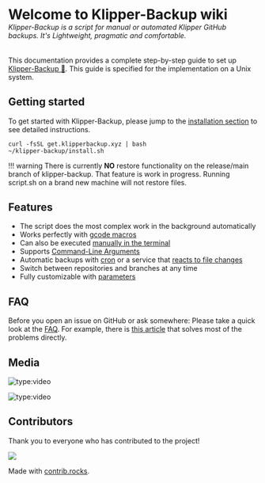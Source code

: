 <h1 style="margin-bottom:0;">Welcome to Klipper-Backup wiki</h1>
<h6 style="margin-top:0;">Klipper-Backup is a script for manual or automated Klipper GitHub backups. It's Lightweight, pragmatic and comfortable.</h6>  

This documentation provides a complete step-by-step guide to set up [Klipper-Backup 💾](https://github.com/Staubgeborener/klipper-backup). This guide is specified for the implementation on a Unix system.

## Getting started
To get started with Klipper-Backup, please jump to the [installation section](installation.md) to see detailed instructions.

```shell
curl -fsSL get.klipperbackup.xyz | bash
~/klipper-backup/install.sh
```
!!! warning 
    There is currently **NO** restore functionality on the release/main branch of klipper-backup. That feature is work in progress. Running script.sh on a brand new machine will not restore files.

## Features
- The script does the most complex work in the background automatically
- Works perfectly with [gcode macros](manual.md/#klipper-macro)
- Can also be executed [manually in the terminal](manual.md/#shell)
- Supports [Command-Line Arguments](alternative-methods.md/#command-line-arguments)
- Automatic backups with [cron](automation.md/#cron) or a service that [reacts to file changes](automation.md/#backup-on-file-changes)
- Switch between repositories and branches at any time
- Fully customizable with [parameters](configuration.md)

## FAQ
Before you open an issue on GitHub or ask somewhere: Please take a quick look at the [FAQ](faq.md). For example, there is [this article](faq.md/#fix-git-errors) that solves most of the problems directly.

## Media
![type:video](https://www.youtube.com/embed/47qV9BE2n_Y)

![type:video](https://www.youtube.com/embed/J4_dlCtZY48)

## Contributors
<p>Thank you to everyone who has contributed to the project!</p>
<a href="https://github.com/staubgeborener/klipper-backup/graphs/contributors">
  <img src="https://contrib.rocks/image?repo=staubgeborener/klipper-backup" />
</a>

Made with [contrib.rocks](https://contrib.rocks).
